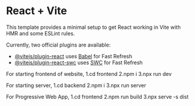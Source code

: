 # React + Vite

This template provides a minimal setup to get React working in Vite with HMR and some ESLint rules.

Currently, two official plugins are available:

- [@vitejs/plugin-react](https://github.com/vitejs/vite-plugin-react/blob/main/packages/plugin-react/README.md) uses [Babel](https://babeljs.io/) for Fast Refresh
- [@vitejs/plugin-react-swc](https://github.com/vitejs/vite-plugin-react-swc) uses [SWC](https://swc.rs/) for Fast Refresh

For starting frontend of website,
1.cd frontend
2.npm i
3.npx run dev

For starting server,
1.cd backend
2.npm i
3.npx run server

For Progressive Web App,
1.cd frontend
2.npm run build
3.npx serve -s dist
